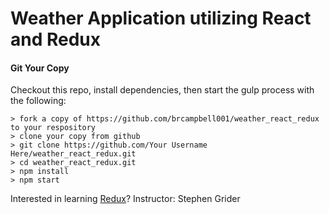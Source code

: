 # Weather Application utilizing React and Redux

#### Git Your Copy
Checkout this repo, install dependencies, then start the gulp process with the following:

```
> fork a copy of https://github.com/brcampbell001/weather_react_redux to your respository
> clone your copy from github
> git clone https://github.com/Your Username Here/weather_react_redux.git
> cd weather_react_redux.git
> npm install
> npm start
```

Interested in learning [Redux](https://www.udemy.com/react-redux/)?
Instructor: Stephen Grider